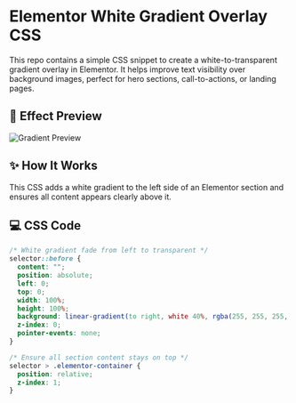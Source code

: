 # Elementor White Gradient Overlay CSS

This repo contains a simple CSS snippet to create a white-to-transparent gradient overlay in Elementor. It helps improve text visibility over background images, perfect for hero sections, call-to-actions, or landing pages.

## 🌈 Effect Preview

![Gradient Preview](screenshot.png)

## ✨ How It Works

This CSS adds a white gradient to the left side of an Elementor section and ensures all content appears clearly above it.

## 💻 CSS Code

```css
/* White gradient fade from left to transparent */
selector::before {
  content: "";
  position: absolute;
  left: 0;
  top: 0;
  width: 100%;
  height: 100%;
  background: linear-gradient(to right, white 40%, rgba(255, 255, 255, 0) 80%);
  z-index: 0;
  pointer-events: none;
}

/* Ensure all section content stays on top */
selector > .elementor-container {
  position: relative;
  z-index: 1;
}
